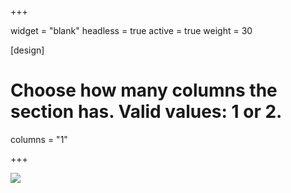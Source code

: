 +++


widget = "blank"
headless = true
active = true
weight = 30

[design]
  # Choose how many columns the section has. Valid values: 1 or 2.
  columns = "1"

+++

![](/img/tis/tis-synoptic.png )
